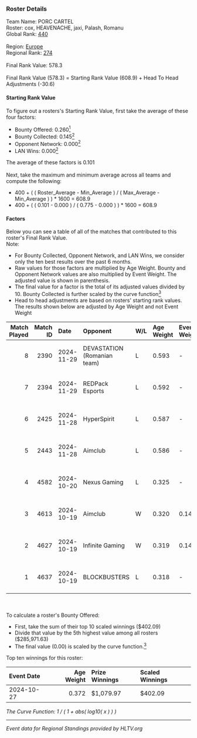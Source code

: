 ### Roster Details<br />
Team Name: PORC CARTEL<br />
Roster: cox, HEAVENACHE, jaxi, Palash, Romanu<br />
Global Rank: [440](../../standings_global_2025_02_28.md)<br />
<br />
Region: [Europe]( ../../standings_europe_2025_02_28.md)<br />
Regional Rank: [274]( ../../standings_europe_2025_02_28.md)<br />
<br />
Final Rank Value:  578.3<br />
<br />
Final Rank Value (578.3) = Starting Rank Value (608.9) + Head To Head Adjustments (-30.6)<br />

#### Starting Rank Value<br />
To figure out a rosters's Starting Rank Value, first take the average of these four factors:<br />
- Bounty Offered: 0.260[<sup>1</sup>](#table2)
- Bounty Collected: 0.145[<sup>2</sup>](#table1)
- Opponent Network: 0.000[<sup>2</sup>](#table1)
- LAN Wins: 0.000[<sup>2</sup>](#table1)

The average of these factors is 0.101<br />
<br />
Next, take the maximum and minimum average across all teams and compute the following:<br />
- 400 + ( ( Roster_Average - Min_Average ) / ( Max_Average - Min_Average ) ) * 1600 = 608.9
- 400 + ( ( 0.101 - 0.000 ) / ( 0.775 - 0.000 ) ) * 1600 = 608.9


#### Factors<br />
Below you can see a table of all of the matches that contributed to this roster's Final Rank Value.<br />
Note:<br />

- For Bounty Collected, Opponent Network, and LAN Wins, we consider only the ten best results over the past 6 months.
- Raw values for those factors are multiplied by Age Weight. Bounty and Opponent Network values are also multiplied by Event Weight. The adjusted value is shown in parenthesis.
- The final value for a factor is the total of its adjusted values divided by 10. Bounty Collected is further scaled by the curve function[<sup>3</sup>](#curveFunction)
- Head to head adjustments are based on rosters' starting rank values. The results shown below are adjusted by Age Weight and not Event Weight
<span id="table1"></span><br />


| Match Played | Match ID | Date       | Opponent                    | W/L | Age Weight | Event Weight | Bounty Collected | Opponent Network | LAN Wins  | H2H Adj. | Roster                                |
| -: | -: | :- | :- | :- | :- | :- | :- | :- | :- | -: | :- |
|            8 |     2390 | 2024-11-29 | DEVASTATION (Romanian team) | L   | 0.593      | -            | -                | -                | -         |    -7.47 | cox, HEAVENACHE, jaxi, Palash, Romanu |
|            7 |     2394 | 2024-11-29 | REDPack Esports             | L   | 0.592      | -            | -                | -                | -         |    -8.65 | cox, HEAVENACHE, jaxi, Palash, Romanu |
|            6 |     2425 | 2024-11-28 | HyperSpirit                 | L   | 0.587      | -            | -                | -                | -         |   -11.60 | cox, HEAVENACHE, jaxi, Palash, Romanu |
|            5 |     2443 | 2024-11-28 | Aimclub                     | L   | 0.586      | -            | -                | -                | -         |    -5.62 | cox, HEAVENACHE, jaxi, Palash, Romanu |
|            4 |     4582 | 2024-10-20 | Nexus Gaming                | L   | 0.325      | -            | -                | -                | -         |    -0.52 | cox, HEAVENACHE, jaxi, Palash, Romanu |
|            3 |     4613 | 2024-10-19 | Aimclub                     | W   | 0.320      | 0.143        | 0.000 (0.000)    | 0.016 (0.001)    | 0 (0.000) |     3.26 | cox, HEAVENACHE, jaxi, Palash, Romanu |
|            2 |     4627 | 2024-10-19 | Infinite Gaming             | W   | 0.319      | 0.143        | 0.000 (0.000)    | 0.004 (0.000)    | 0 (0.000) |     4.85 | cox, HEAVENACHE, jaxi, Palash, Romanu |
|            1 |     4637 | 2024-10-19 | BLOCKBUSTERS                | L   | 0.318      | -            | -                | -                | -         |    -4.87 | cox, HEAVENACHE, jaxi, Palash, Romanu |

<br />
<span id="table2"></span><br />
To calculate a roster's Bounty Offered:<br />

- First, take the sum of their top 10 scaled winnings ($402.09)
- Divide that value by the 5th highest value among all rosters ($285,971.63)
- The final value (0.00) is scaled by the curve function.[<sup>3</sup>](#curveFunction)

Top ten winnings for this roster:<br />

| Event Date | Age Weight | Prize Winnings | Scaled Winnings |
| :- | -: | :- | :- |
| 2024-10-27 |      0.372 | $1,079.97      | $402.09         |


<span id="curveFunction"></span>_The Curve Function: 1 / ( 1 + abs( log10( x ) ) )_<br />

---
_Event data for Regional Standings provided by HLTV.org_<br />
